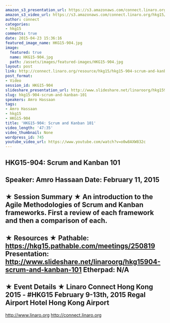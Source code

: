 ```yaml
---
amazon_s3_presentation_url: https://s3.amazonaws.com/connect.linaro.org/hkg15/Videos/02-11-Wednesday/HKG15-904.pdf
amazon_s3_video_url: https://s3.amazonaws.com/connect.linaro.org/hkg15/Videos/02-11-Wednesday/HKG15-904+Scrum+and+Kanban+101.mp4
author: connect
categories:
- hkg15
comments: true
date: 2015-04-23 15:36:16
featured_image_name: HKG15-904.jpg
image:
  featured: true
  name: HKG15-904.jpg
  path: /assets/images/featured-images/HKG15-904.jpg
layout: post
link: http://connect.linaro.org/resource/hkg15/hkg15-904-scrum-and-kanban-101/
post_format:
- Video
session_id: HKG15-904
slideshare_presentation_url: http://www.slideshare.net/linaroorg/hkg15904-scrum-and-kanban-101
slug: hkg15-904-scrum-and-kanban-101
speakers: Amro Hassaan
tags:
- Amro Hassaan
- hkg15
- HKG15-904
title: 'HKG15-904: Scrum and Kanban 101'
video_length: '47:35'
video_thumbnail: None
wordpress_id: 745
youtube_video_url: https://www.youtube.com/watch?v=o0w8AXW832c
---
```


HKG15-904: Scrum and Kanban 101 
--------------------------------------------------- 
Speaker: Amro Hassaan 
Date: February 11, 2015 
--------------------------------------------------- 
★ Session Summary ★ 
An introduction to the Agile Methodologies of Scrum and Kanban frameworks. First a review of each framework and then a comparison of each. 
-------------------------------------------------- 
★ Resources ★ 
Pathable: https://hkg15.pathable.com/meetings/250819 
Presentation:  http://www.slideshare.net/linaroorg/hkg15904-scrum-and-kanban-101 
Etherpad: N/A 
--------------------------------------------------- 
★ Event Details ★ 
Linaro Connect Hong Kong 2015 - #HKG15 
February 9-13th, 2015 
Regal Airport Hotel Hong Kong Airport 
--------------------------------------------------- 
http://www.linaro.org 
http://connect.linaro.org